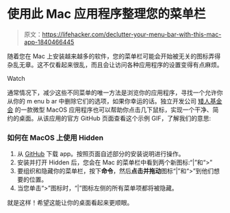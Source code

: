 # 使用此 Mac 应用程序整理您的菜单栏

> 原文：<https://lifehacker.com/declutter-your-menu-bar-with-this-mac-app-1840466445>

随着您在 Mac 上安装越来越多的软件，您的菜单栏可能会开始被无关的图标弄得杂乱无章。这不仅看起来很乱，而且会让访问各种应用程序的设置变得有点麻烦。

Watch

通常情况下，减少这些不同菜单的唯一方法是浏览你的应用程序，寻找一个允许你从你的 m enu b ar 中删除它们的选项，如果你幸运的话。独立开发公司 [矮人基金会](https://github.com/dwarvesf/hidden) 的一款微型 MacOS 应用程序也可以帮助你点击几下鼠标，实现一个干净、简约的桌面。从该应用的官方 GitHub 页面查看这个示例 GIF，了解我们的意思:

### 如何在 MacOS 上使用 Hidden

1.  从 [GitHub](https://github.com/dwarvesf/hidden) 下载 app。按照页面自述部分的安装说明进行操作。
2.  安装并打开 Hidden 后，您会在 Mac 的菜单栏中看到两个新图标:“|”和“>”
3.  要组织和隐藏你的菜单栏，按下**命令**，然后**点击并拖动**图标“|”和“>”到他们想要的位置。
4.  当您单击“>”图标时，“|”图标左侧的所有菜单项都将被隐藏。

就是这样！希望这能让你的桌面看起来更顺眼。